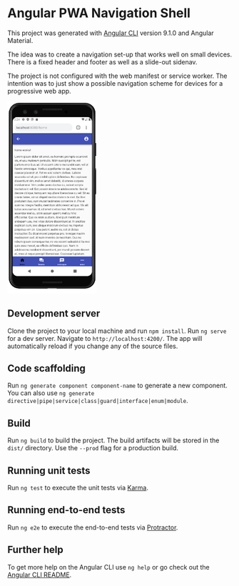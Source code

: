 # Angular PWA Navigation Shell

This project was generated with [Angular CLI](https://github.com/angular/angular-cli) version 9.1.0 and Angular Material.

The idea was to create a navigation set-up that works well on small devices.  There is a fixed header and footer as well as a slide-out sidenav.  

The project is not configured with the web manifest or service worker.  The intention was to just show a possible navigation scheme for devices for a progressive web app.   

<img src="home1.png" width="200">

## Development server

Clone the project to your local machine and run `npm install`.   Run `ng serve` for a dev server. Navigate to `http://localhost:4200/`. The app will automatically reload if you change any of the source files.

## Code scaffolding

Run `ng generate component component-name` to generate a new component. You can also use `ng generate directive|pipe|service|class|guard|interface|enum|module`.

## Build

Run `ng build` to build the project. The build artifacts will be stored in the `dist/` directory. Use the `--prod` flag for a production build.

## Running unit tests

Run `ng test` to execute the unit tests via [Karma](https://karma-runner.github.io).

## Running end-to-end tests

Run `ng e2e` to execute the end-to-end tests via [Protractor](http://www.protractortest.org/).

## Further help

To get more help on the Angular CLI use `ng help` or go check out the [Angular CLI README](https://github.com/angular/angular-cli/blob/master/README.md).
